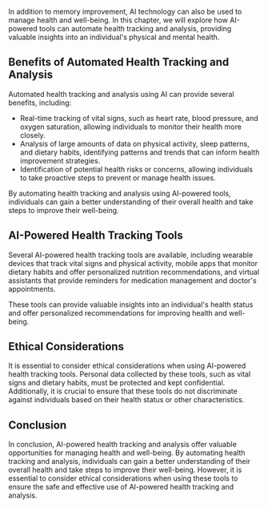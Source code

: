 
In addition to memory improvement, AI technology can also be used to manage health and well-being. In this chapter, we will explore how AI-powered tools can automate health tracking and analysis, providing valuable insights into an individual's physical and mental health.

Benefits of Automated Health Tracking and Analysis
--------------------------------------------------

Automated health tracking and analysis using AI can provide several benefits, including:

* Real-time tracking of vital signs, such as heart rate, blood pressure, and oxygen saturation, allowing individuals to monitor their health more closely.
* Analysis of large amounts of data on physical activity, sleep patterns, and dietary habits, identifying patterns and trends that can inform health improvement strategies.
* Identification of potential health risks or concerns, allowing individuals to take proactive steps to prevent or manage health issues.

By automating health tracking and analysis using AI-powered tools, individuals can gain a better understanding of their overall health and take steps to improve their well-being.

AI-Powered Health Tracking Tools
--------------------------------

Several AI-powered health tracking tools are available, including wearable devices that track vital signs and physical activity, mobile apps that monitor dietary habits and offer personalized nutrition recommendations, and virtual assistants that provide reminders for medication management and doctor's appointments.

These tools can provide valuable insights into an individual's health status and offer personalized recommendations for improving health and well-being.

Ethical Considerations
----------------------

It is essential to consider ethical considerations when using AI-powered health tracking tools. Personal data collected by these tools, such as vital signs and dietary habits, must be protected and kept confidential. Additionally, it is crucial to ensure that these tools do not discriminate against individuals based on their health status or other characteristics.

Conclusion
----------

In conclusion, AI-powered health tracking and analysis offer valuable opportunities for managing health and well-being. By automating health tracking and analysis, individuals can gain a better understanding of their overall health and take steps to improve their well-being. However, it is essential to consider ethical considerations when using these tools to ensure the safe and effective use of AI-powered health tracking and analysis.
